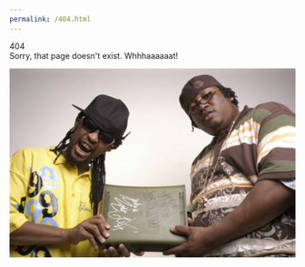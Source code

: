 ```yaml
---
permalink: /404.html
---
```


404<br>
Sorry, that page doesn't exist.  Whhhaaaaaat!

![whaaaat!](e40-404.jpg)
